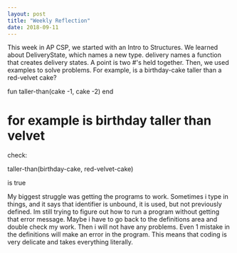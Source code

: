 ```yaml
---
layout: post
title: "Weekly Reflection"
date: 2018-09-11
---
```


This week in AP CSP, we started with an Intro to Structures. We learned about DeliveryState, which names a new type. delivery names a function that creates delivery states. A point is two #'s held together. Then, we used examples to solve problems. For example, is a birthday-cake taller than a red-velvet cake?

fun taller-than(cake -1, cake -2)
end

# for example is birthday taller than velvet

check:

taller-than(birthday-cake, red-velvet-cake)

is true

My biggest struggle was getting the programs to work. Sometimes i type in things, and it says that identifier is unbound, it is used, but not previously defined. Im still trying to figure out how to run a program without getting that error message. Maybe i have to go back to the definitions area and double check my work. Then i will not have any problems. Even 1 mistake in the definitions will make an error in the program. This means that coding is very delicate and takes everything literally. 
